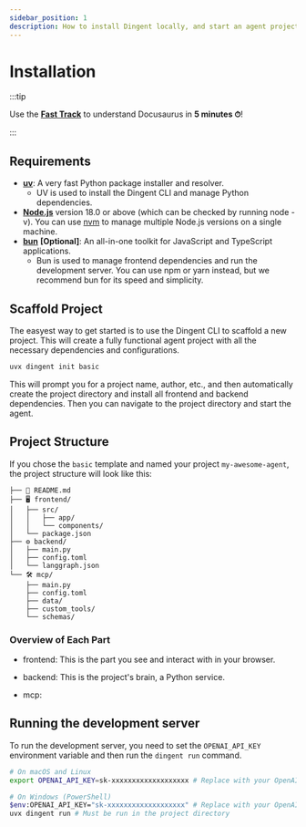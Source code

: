 ```yaml
---
sidebar_position: 1
description: How to install Dingent locally, and start an agent project in no time.
---
```


# Installation

:::tip

Use the **[Fast Track](intro.md#fast-track)** to understand Docusaurus in **5 minutes ⏱**!

:::

## Requirements
- [**uv**](https://docs.astral.sh/uv/getting-started/installation/): A very fast Python package installer and resolver.
    - UV is used to install the Dingent CLI and manage Python dependencies.
- [**Node.js**](https://nodejs.org/en/download/) version 18.0 or above (which can be checked by running node -v). You can use [nvm](https://github.com/nvm-sh/nvm) to manage multiple Node.js versions on a single machine.
- [**bun**](https://bun.com/docs/installation) **\[Optional\]**: An all-in-one toolkit for JavaScript and TypeScript applications.
    - Bun is used to manage frontend dependencies and run the development server. You can use npm or yarn instead, but we recommend bun for its speed and simplicity.
## Scaffold Project
The easyest way to get started is to use the Dingent CLI to scaffold a new project. This will create a fully functional agent project with all the necessary dependencies and configurations.

```bash
uvx dingent init basic
```
This will prompt you for a project name, author, etc., and then automatically create the project directory and install all frontend and backend dependencies.
Then you can navigate to the project directory and start the agent.

## Project Structure
If you chose the `basic` template and named your project `my-awesome-agent`, the project structure will look like this:
```
├── 📄 README.md
├── 🖥️ frontend/
│   ├── src/
│   │   ├── app/
│   │   └── components/
│   └── package.json
├── ⚙️ backend/
│   ├── main.py
│   ├── config.toml
│   └── langgraph.json
└── 🛠️ mcp/
    ├── main.py
    ├── config.toml
    ├── data/
    ├── custom_tools/
    └── schemas/
```
### Overview of Each Part
- frontend: This is the part you see and interact with in your browser.

- backend: This is the project's brain, a Python service.

- mcp:

## Running the development server
To run the development server, you need to set the `OPENAI_API_KEY` environment variable and then run the `dingent run` command.

```bash
# On macOS and Linux
export OPENAI_API_KEY=sk-xxxxxxxxxxxxxxxxxxx # Replace with your OpenAI API Key

# On Windows (PowerShell)
$env:OPENAI_API_KEY="sk-xxxxxxxxxxxxxxxxxxx" # Replace with your OpenAI API Key
uvx dingent run # Must be run in the project directory
```
